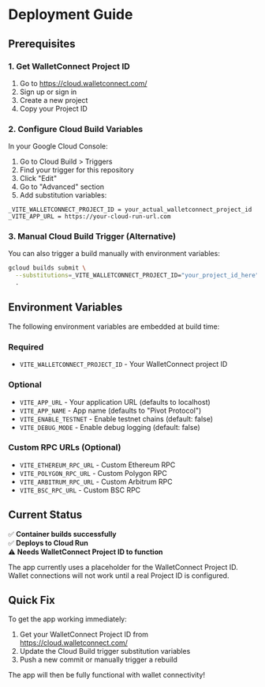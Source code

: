 # Deployment Guide

## Prerequisites

### 1. Get WalletConnect Project ID

1. Go to https://cloud.walletconnect.com/
2. Sign up or sign in
3. Create a new project
4. Copy your Project ID

### 2. Configure Cloud Build Variables

In your Google Cloud Console:

1. Go to Cloud Build > Triggers
2. Find your trigger for this repository  
3. Click "Edit"
4. Go to "Advanced" section
5. Add substitution variables:

```
_VITE_WALLETCONNECT_PROJECT_ID = your_actual_walletconnect_project_id
_VITE_APP_URL = https://your-cloud-run-url.com
```

### 3. Manual Cloud Build Trigger (Alternative)

You can also trigger a build manually with environment variables:

```bash
gcloud builds submit \
  --substitutions=_VITE_WALLETCONNECT_PROJECT_ID="your_project_id_here",_VITE_APP_URL="https://your-app-url.com" \
  .
```

## Environment Variables

The following environment variables are embedded at build time:

### Required
- `VITE_WALLETCONNECT_PROJECT_ID` - Your WalletConnect project ID

### Optional  
- `VITE_APP_URL` - Your application URL (defaults to localhost)
- `VITE_APP_NAME` - App name (defaults to "Pivot Protocol")
- `VITE_ENABLE_TESTNET` - Enable testnet chains (default: false)
- `VITE_DEBUG_MODE` - Enable debug logging (default: false)

### Custom RPC URLs (Optional)
- `VITE_ETHEREUM_RPC_URL` - Custom Ethereum RPC
- `VITE_POLYGON_RPC_URL` - Custom Polygon RPC  
- `VITE_ARBITRUM_RPC_URL` - Custom Arbitrum RPC
- `VITE_BSC_RPC_URL` - Custom BSC RPC

## Current Status

✅ **Container builds successfully**  
✅ **Deploys to Cloud Run**  
⚠️  **Needs WalletConnect Project ID to function**

The app currently uses a placeholder for the WalletConnect Project ID. Wallet connections will not work until a real Project ID is configured.

## Quick Fix

To get the app working immediately:

1. Get your WalletConnect Project ID from https://cloud.walletconnect.com/
2. Update the Cloud Build trigger substitution variables
3. Push a new commit or manually trigger a rebuild

The app will then be fully functional with wallet connectivity!